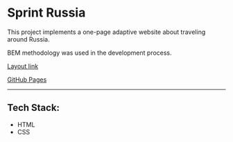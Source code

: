 # Sprint Russia

This project implements a one-page adaptive website about traveling around Russia. 

BEM methodology was used in the development process.

[Layout link](https://www.figma.com/file/5S2WSbEFL6awjVWJ0NWL8Q/Sprint-3_-Russia-_-desktop-mobile?node-id=28503%3A0)

[GitHub Pages](https://gidcher.github.io/sprint-ru/)

---

## Tech Stack:

* HTML 
* CSS
